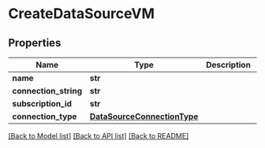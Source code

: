 # CreateDataSourceVM


## Properties
Name | Type | Description | Notes
------------ | ------------- | ------------- | -------------
**name** | **str** |  | [optional] 
**connection_string** | **str** |  | 
**subscription_id** | **str** |  | 
**connection_type** | [**DataSourceConnectionType**](DataSourceConnectionType.md) |  | [optional] 

[[Back to Model list]](../README.md#documentation-for-models) [[Back to API list]](../README.md#documentation-for-api-endpoints) [[Back to README]](../README.md)


